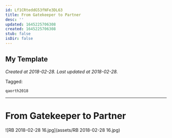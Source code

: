 ```yaml
---
id: Lf1CRteddG53fNFe3DL63
title: From Gatekeeper to Partner
desc: ''
updated: 1645225706308
created: 1645225706308
stub: false
isDir: false
---
```

My Template
---

_Created at 2018-02-28._
_Last updated at 2018-02-28._



Tagged: 
```
qaorth2018
```


---

# From Gatekeeper to Partner


![RB 2018-02-28 16.jpg](assets/RB 2018-02-28 16.jpg)

